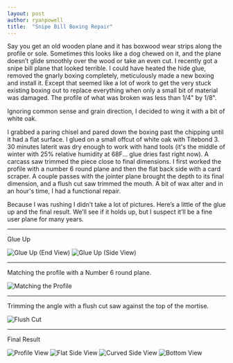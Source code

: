 ```yaml
---
layout: post
author: ryanpowell
title:  "Snipe Bill Boxing Repair"
---
```


Say you get an old wooden plane and it has boxwood wear strips along the profile or sole. Sometimes this looks like a dog chewed on it, and the plane doesn’t glide smoothly over the wood or take an even cut. I recently got a snipe bill plane that looked terrible. I could have heated the hide glue, removed the gnarly boxing completely, meticulously made a new boxing and install it. Except that seemed like a lot of work to get the very stuck existing boxing out to replace everything when only a small bit of material was damaged.  The profile of what was broken was less than 1/4" by 1/8".

Ignoring common sense and grain direction, I decided to wing it with a bit of white oak.

I grabbed a paring chisel and pared down the boxing past the chipping until it had a flat surface. I glued on a small offcut of white oak with Titebond 3.  30 minutes laterit was dry enough to work with hand tools (it's the middle of winter with 25% relative humidity at 68F... glue dries fast right now). A carcass saw trimmed the piece close to final dimensions.  I first worked the profile with a number 6 round plane and then the flat back side with a card scraper.  A couple passes with the jointer plane brought the depth to its final dimension, and a flush cut saw trimmed the mouth. A bit of wax alter and in an hour's time, I had a functional repair.

Because I was rushing I didn’t take a lot of pictures.  Here’s a little of the glue up and the final result. We’ll see if it holds up, but I suspect it’ll be a fine user plane for many years.

---

Glue Up

![Glue Up (End View)](/assets/images/boxing-repair/boxing-1.jpg)
![Glue Up (Side View)](/assets/images/boxing-repair/boxing-2.jpg)

---

Matching the profile with a Number 6 round plane.

![Matching the Profile](/assets/images/boxing-repair/boxing-3.jpg)

---

Trimming the angle with a flush cut saw against the top of the mortise.

![Flush Cut](/assets/images/boxing-repair/boxing-4.jpg)

---

Final Result

![Profile View](/assets/images/boxing-repair/boxing-5.jpg)
![Flat Side View](/assets/images/boxing-repair/boxing-6.jpg)
![Curved Side View](/assets/images/boxing-repair/boxing-7.jpg)
![Bottom View](/assets/images/boxing-repair/boxing-8.jpg)

